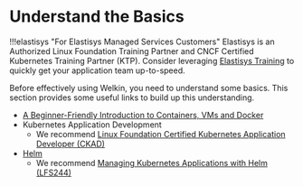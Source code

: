 # Understand the Basics

!!!elastisys "For Elastisys Managed Services Customers"
    Elastisys is an Authorized Linux Foundation Training Partner and CNCF Certified Kubernetes Training Partner (KTP).
    Consider leveraging [Elastisys Training](https://elastisys.com/training/) to quickly get your application team up-to-speed.

Before effectively using Welkin, you need to understand some basics.
This section provides some useful links to build up this understanding.

- [A Beginner-Friendly Introduction to Containers, VMs and Docker](https://medium.freecodecamp.org/a-beginner-friendly-introduction-to-containers-vms-and-docker-79a9e3e119b)
- Kubernetes Application Development
    - We recommend [Linux Foundation Certified Kubernetes Application Developer (CKAD)](https://training.linuxfoundation.org/certification/certified-kubernetes-application-developer-ckad/)
- [Helm](https://helm.sh)
    - We recommend [Managing Kubernetes Applications with Helm (LFS244)](https://training.linuxfoundation.org/training/managing-kubernetes-applications-with-helm-lfs244/)
